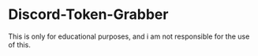 # Discord-Token-Grabber

This is only for educational purposes, and i am not responsible for the use of this.
